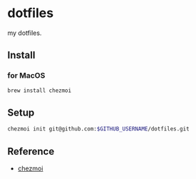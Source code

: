# dotfiles
my dotfiles.

## Install

### for MacOS

```bash
brew install chezmoi
```

## Setup

```bash
chezmoi init git@github.com:$GITHUB_USERNAME/dotfiles.git
```

## Reference

* [chezmoi](https://www.chezmoi.io/)
